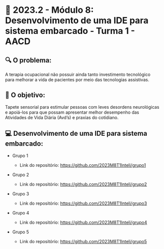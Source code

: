 # 🙋‍ 2023.2 - Módulo 8: Desenvolvimento de uma IDE para sistema embarcado - Turma 1 - AACD

## 🔍 O problema:

A terapia ocupacional não possuir ainda tanto investimento tecnológico para melhorar a vida de pacientes por meio das tecnologias assistivas. 


## 🎯 O objetivo:

Tapete sensorial para estimular pessoas com leves desordens neurológicas e apoiá-los para que possam apresentar melhor desempenho das Atividades de Vida Diária (Avd’s) e praxias do cotidiano.


## 💻 Desenvolvimento de uma IDE para sistema embarcado: 

- Grupo 1 
  - Link do repositório: https://github.com/2023M8T1Inteli/grupo1

- Grupo 2 
  - Link do repositório: https://github.com/2023M8T1Inteli/grupo2

- Grupo 3 
  - Link do repositório: https://github.com/2023M8T1Inteli/grupo3

- Grupo 4 
  - Link do repositório: https://github.com/2023M8T1Inteli/grupo4

- Grupo 5 
  - Link do repositório: https://github.com/2023M8T1Inteli/grupo5





